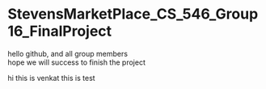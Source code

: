 # StevensMarketPlace_CS_546_Group16_FinalProject
hello github, and all group members  
hope we will success to finish the project

hi this is venkat
this is test 